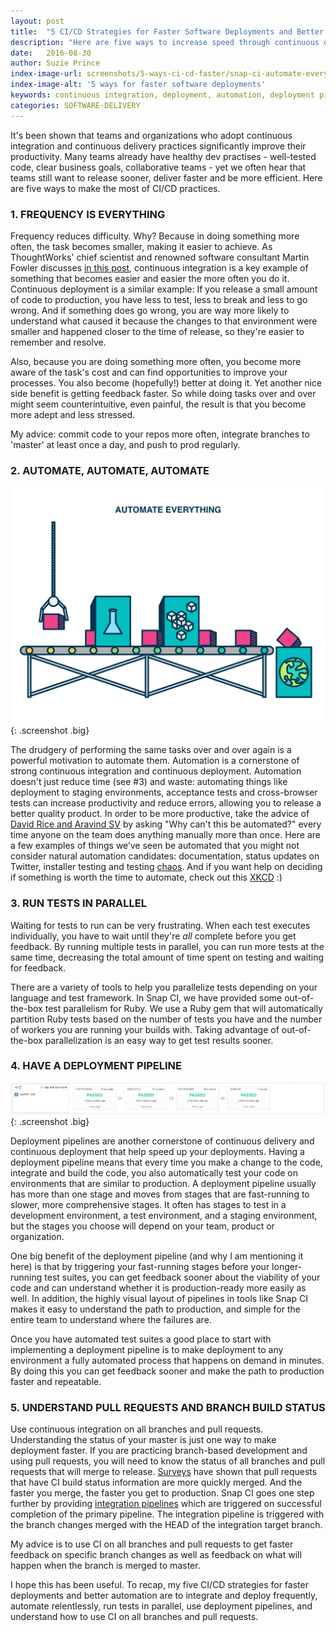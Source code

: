 ```yaml
---
layout: post
title:  "5 CI/CD Strategies for Faster Software Deployments and Better Automation"
description: "Here are five ways to increase speed through continuous delivery and continuous integration practices."
date:   2016-08-30
author: Suzie Prince
index-image-url: screenshots/5-ways-ci-cd-faster/snap-ci-automate-everything.jpeg
index-image-alt: '5 ways for faster software deployments'
keywords: continuous integration, deployment, automation, deployment pipelines, build pipelines, parallelism
categories: SOFTWARE-DELIVERY
---
```



It's been shown that teams and organizations who adopt continuous integration and continuous delivery practices significantly improve their productivity. Many teams already have healthy dev practises - well-tested code, clear business goals, collaborative teams - yet we often hear that teams still want to release sooner, deliver faster and be more efficient. Here are five ways to make the most of CI/CD practices.


### 1. FREQUENCY IS EVERYTHING

Frequency reduces difficulty. Why? Because in doing something more often, the task becomes smaller, making it easier to achieve. As ThoughtWorks' chief scientist and renowned software consultant Martin Fowler discusses [in this post](http://martinfowler.com/bliki/FrequencyReducesDifficulty.html), continuous integration is a key example of something that becomes easier and easier the more often you do it. Continuous deployment is a similar example: If you release a small amount of code to production, you have less to test, less to break and less to go wrong. And if something does go wrong, you are way more likely to understand what caused it because the changes to that environment were smaller and happened closer to the time of release, so they're easier to remember and resolve.

Also, because you are doing something more often, you become more aware of the task's cost and can find opportunities to improve your processes. You also become (hopefully!) better at doing it. Yet another nice side benefit is getting feedback faster. So while doing tasks over and over might seem counterintuitive, even painful, the result is that you become more adept and less stressed.

My advice: commit code to your repos more often, integrate branches to 'master' at least once a day, and push to prod regularly.  

### 2. AUTOMATE, AUTOMATE, AUTOMATE

![Automate everything](/assets/images/screenshots/5-ways-ci-cd-faster/snap-ci-automate-everything.jpeg){: .screenshot .big}

The drudgery of performing the same tasks over and over again is a powerful motivation to automate them. Automation is a cornerstone of strong continuous integration and continuous deployment. Automation doesn't just reduce time (see #3) and waste: automating things like deployment to staging environments, acceptance tests and cross-browser tests can increase productivity and reduce errors, allowing you to release a better quality product. In order to be more productive, take the advice of [David Rice and Aravind SV](https://www.go.cd/2016/01/25/are-you-ready-for-continuous-delivery/) by asking "Why can't this be automated?" every time anyone on the team does anything manually more than once. Here are a few examples of things we’ve seen be automated that you might not consider natural automation candidates: documentation, status updates on Twitter, installer testing and testing [chaos](http://techblog.netflix.com/2015/09/chaos-engineering-upgraded.html). And if you want help on deciding if something is worth the time to automate, check out this [XKCD](https://www.google.com/url?q=https://xkcd.com/1205/&sa=D&ust=1471369997072000&usg=AFQjCNHSGnaneL-28LCoSFJDmgiwhKv-0Q) :)

### 3. RUN TESTS IN PARALLEL

Waiting for tests to run can be very frustrating. When each test executes individually, you have to wait until they're *all* complete before you get feedback. By running multiple tests in parallel, you can run more tests at the same time, decreasing the total amount of time spent on testing and waiting for feedback.

There are a variety of tools to help you parallelize tests depending on your language and test framework. In Snap CI, we have provided some out-of-the-box test parallelism for Ruby. We use a Ruby gem that will automatically partition Ruby tests based on the number of tests you have and the number of workers you are running your builds with. Taking advantage of out-of-the-box parallelization is an easy way to get test results sooner.

### 4. HAVE A DEPLOYMENT PIPELINE

![Deployment pipeline](/assets/images/screenshots/5-ways-ci-cd-faster/snap-ci-deployment-pipeline.png){: .screenshot .big}

Deployment pipelines are another cornerstone of continuous delivery and continuous deployment that help speed up your deployments. Having a deployment pipeline means that every time you make a change to the code, integrate and build the code, you also automatically test your code on environments that are similar to production. A deployment pipeline usually has more than one stage and moves from stages that are fast-running to slower, more comprehensive stages. It often has stages to test in a development environment, a test environment, and a staging environment, but the stages you choose will depend on your team, product or organization.

One big benefit of the deployment pipeline (and why I am mentioning it here) is that by triggering your fast-running stages before your longer-running test suites, you can get feedback sooner about the viability of your code and can understand whether it is production-ready more easily as well. In addition, the highly visual layout of pipelines in tools like Snap CI makes it easy to understand the path to production, and simple for the entire team to understand where the failures are.

Once you have automated test suites a good place to start with implementing a deployment pipeline is to make deployment to any environment a fully automated process that happens on demand in minutes. By doing this you can get feedback sooner and make the path to production faster and repeatable.

### 5. UNDERSTAND PULL REQUESTS AND BRANCH BUILD STATUS

Use continuous integration on all branches and pull requests. Understanding the status of your master  is just one way to make deployment faster. If you are practicing branch-based development and using pull requests, you will need to know the status of all branches and pull requests that will merge to release. [Surveys](http://cope.eecs.oregonstate.edu/CISurvey/) have shown that pull requests that have CI build status information are more quickly merged. And the faster you merge, the faster you get to production. Snap CI goes one step further by providing [integration pipelines](https://docs.snap-ci.com/working-with-branches/integration-pipelines/) which are triggered on successful completion of the primary pipeline. The integration pipeline is triggered with the branch changes merged with the HEAD of the integration target branch.

My advice is to use CI on all branches and pull requests to get faster feedback on specific branch changes as well as feedback on what will happen when the branch is merged to master.


I hope this has been useful. To recap, my five CI/CD strategies for faster deployments and better automation are to integrate and deploy frequently, automate relentlessly, run tests in parallel, use deployment pipelines, and understand how to use CI on all branches and pull requests.
